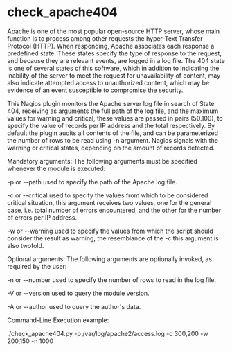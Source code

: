 # check_apache404
Apache is one of the most popular open-source HTTP server, whose main function is to process among other requests the hyper-Text Transfer Protocol (HTTP). When responding, Apache associates each response a predefined state. These states specify the type of response to the request, and because they are relevant events, are logged in a log file. The 404 state is one of several states of this software, which in addition to indicating the inability of the server to meet the request for unavailability of content, may also indicate attempted access to unauthorized content, which may be evidence of an event susceptible to compromise the security.

This Nagios plugin monitors the Apache server log file in search of State 404, receiving as arguments the full path of the log file, and the maximum values for warning and critical, these values are passed in pairs (50.100), to specify the value of records per IP address and the total respectively. By default the plugin audits all contents of the file, and can be parameterized the number of rows to be read using -n argument. Nagios signals with the warning or critical states, depending on the amount of records detected.


Mandatory arguments: The following arguments must be specified whenever the module is executed:

-p or --path used to specify the path of the Apache log file.

-c or --critical used to specify the values from which to be considered critical situation, this argument receives two values, one for the general case, i.e. total number of errors encountered, and the other for the number of errors per IP address.

-w or --warning used to specify the values from which the script should consider the result as warning, the resemblance of the -c this argument is also twofold.

Optional arguments: The following arguments are optionally invoked, as required by the user:

-n or --number used to specify the number of rows to read in the log file.

-V or --version used to query the module version.

-A or --author used to query the author's data.

Command-Line Execution example:

./check_apache404.py -p /var/log/apache2/access.log -c 300,200 -w 200,150 -n 1000

